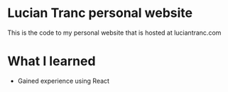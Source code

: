 # Lucian Tranc personal website
This is the code to my personal website that is hosted at luciantranc.com

# What I learned
* Gained experience using React
